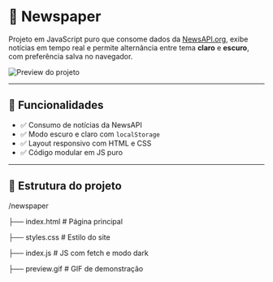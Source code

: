 
# 📰 Newspaper

Projeto em JavaScript puro que consome dados da [NewsAPI.org](https://newsapi.org/), exibe notícias em tempo real e permite alternância entre tema **claro** e **escuro**, com preferência salva no navegador.

![Preview do projeto](./preview.gif)

---

## 🚀 Funcionalidades

- ✅ Consumo de notícias da NewsAPI
- ✅ Modo escuro e claro com `localStorage`
- ✅ Layout responsivo com HTML e CSS
- ✅ Código modular em JS puro

---

## 📁 Estrutura do projeto

/newspaper

├── index.html # Página principal

├── styles.css # Estilo do site

├── index.js # JS com fetch e modo dark

├── preview.gif # GIF de demonstração
